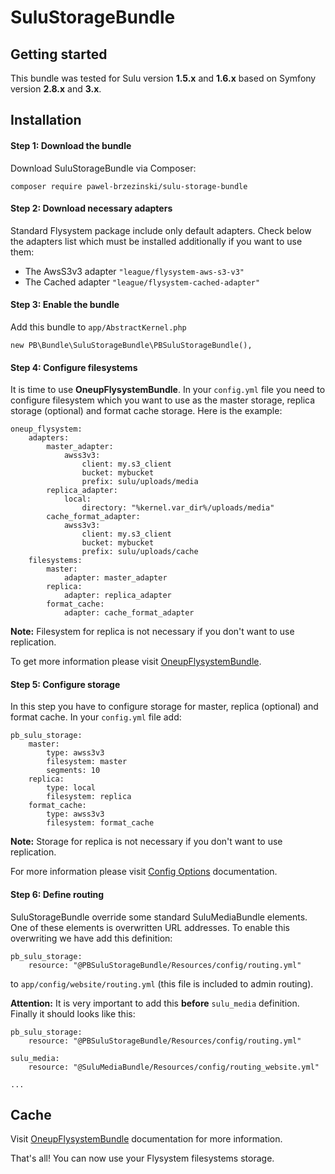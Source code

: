 # SuluStorageBundle

## Getting started

This bundle was tested for Sulu version **1.5.x** and **1.6.x** based on Symfony version **2.8.x** and **3.x**.

## Installation

#### Step 1: Download the bundle

Download SuluStorageBundle via Composer:

```
composer require pawel-brzezinski/sulu-storage-bundle
```

#### Step 2: Download necessary adapters

Standard Flysystem package include only default adapters. Check below the adapters list which must be installed 
additionally if you want to use them:
  
  - The AwsS3v3 adapter `"league/flysystem-aws-s3-v3"`
  - The Cached adapter `"league/flysystem-cached-adapter"`
  
#### Step 3: Enable the bundle

Add this bundle to `app/AbstractKernel.php`

```
new PB\Bundle\SuluStorageBundle\PBSuluStorageBundle(),
```

#### Step 4: Configure filesystems

It is time to use **OneupFlysystemBundle**. In your `config.yml` file you need to configure filesystem which you want 
to use as the master storage, replica storage (optional) and format cache storage. Here is the example:

```
oneup_flysystem:
    adapters:
        master_adapter:
            awss3v3:
                client: my.s3_client
                bucket: mybucket
                prefix: sulu/uploads/media
        replica_adapter:
            local:
                directory: "%kernel.var_dir%/uploads/media"
        cache_format_adapter:
            awss3v3:
                client: my.s3_client
                bucket: mybucket
                prefix: sulu/uploads/cache
    filesystems:
        master:
            adapter: master_adapter
        replica:
            adapter: replica_adapter
        format_cache:
            adapter: cache_format_adapter
```

**Note:** Filesystem for replica is not necessary if you don't want to use replication.

To get more information please visit [OneupFlysystemBundle](https://github.com/1up-lab/OneupFlysystemBundle).

#### Step 5: Configure storage

In this step you have to configure storage for master, replica (optional) and format cache. In your `config.yml` file
add:

```
pb_sulu_storage:
    master:
        type: awss3v3
        filesystem: master
        segments: 10
    replica:
        type: local
        filesystem: replica
    format_cache:
        type: awss3v3
        filesystem: format_cache
```

**Note:** Storage for replica is not necessary if you don't want to use replication.

For more information please visit [Config Options](config_options.md) documentation.

#### Step 6: Define routing

SuluStorageBundle override some standard SuluMediaBundle elements. One of these elements is overwritten URL addresses.
To enable this overwriting we have add this definition:

```
pb_sulu_storage:
    resource: "@PBSuluStorageBundle/Resources/config/routing.yml"
```

to `app/config/website/routing.yml` (this file is included to admin routing). 

**Attention:** It is very important to add this **before** `sulu_media` definition. Finally it should looks like this:

```
pb_sulu_storage:
    resource: "@PBSuluStorageBundle/Resources/config/routing.yml"

sulu_media:
    resource: "@SuluMediaBundle/Resources/config/routing_website.yml"
    
...
```

## Cache
Visit [OneupFlysystemBundle](https://github.com/1up-lab/OneupFlysystemBundle/blob/master/Resources/doc/filesystem_cache.md)
documentation for more information.

That's all! You can now use your Flysystem filesystems storage.